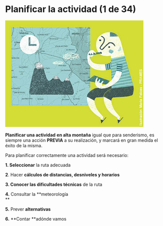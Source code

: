 # Planificar la actividad (1 de 34)  

![Planifica](img/Planifica.jpg)

**Planificar una actividad** **en alta montaña** igual que para senderismo, es siempre una acción **PREVIA** a su realización, y marcará en gran medida el éxito de la misma.

Para planificar correctamente una actividad será necesario:

**1\. Seleccionar** la ruta adecuada

**2**. Hacer **cálculos de distancias, desniveles y horarios**

**3\. Conocer las dificultades técnicas** de la ruta

**4\.** Consultar la **meteorología  
**

**5\.** Prever **alternativas**

**6\.** **Contar **adónde vamos

